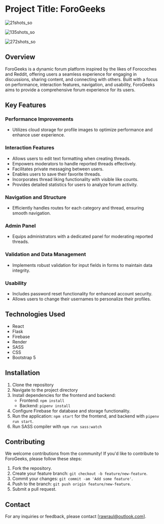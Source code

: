 # Project Title: ForoGeeks

![21shots_so](https://github.com/4GeeksAcademy/forocode-finalproject/assets/118123543/9d9a81b3-1866-4bea-8ae3-3439186f5c62)

![135shots_so](https://github.com/4GeeksAcademy/forocode-finalproject/assets/118123543/998efb53-743c-464b-9b99-d187228f9cf9)

![272shots_so](https://github.com/4GeeksAcademy/forocode-finalproject/assets/118123543/af205fb6-722b-4c16-a67c-064e44d78914)


## Overview
ForoGeeks is a dynamic forum platform inspired by the likes of Forocoches and Reddit, offering users a seamless experience for engaging in discussions, sharing content, and connecting with others. Built with a focus on performance, interaction features, navigation, and usability, ForoGeeks aims to provide a comprehensive forum experience for its users.

## Key Features
### Performance Improvements
- Utilizes cloud storage for profile images to optimize performance and enhance user experience.

### Interaction Features
- Allows users to edit text formatting when creating threads.
- Empowers moderators to handle reported threads effectively.
- Facilitates private messaging between users.
- Enables users to save their favorite threads.
- Incorporates thread liking functionality with visible like counts.
- Provides detailed statistics for users to analyze forum activity.

### Navigation and Structure
- Efficiently handles routes for each category and thread, ensuring smooth navigation.

### Admin Panel
- Equips administrators with a dedicated panel for moderating reported threads.

### Validation and Data Management
- Implements robust validation for input fields in forms to maintain data integrity.

### Usability
- Includes password reset functionality for enhanced account security.
- Allows users to change their usernames to personalize their profiles.

## Technologies Used
- React
- Flask
- Firebase
- Render
- SASS
- CSS
- Bootstrap 5

## Installation
1. Clone the repository
2. Navigate to the project directory
3. Install dependencies for the frontend and backend:
   - Frontend: `npm install`
   - Backend: `pipenv install`
4. Configure Firebase for database and storage functionality.
5. Run the application: `npm start` for the frontend, and backend with `pipenv run start`.
6. Run SASS compiler with `npm run sass:watch`

## Contributing
We welcome contributions from the community! If you'd like to contribute to ForoGeeks, please follow these steps:
1. Fork the repository.
2. Create your feature branch: `git checkout -b feature/new-feature`.
3. Commit your changes: `git commit -am 'Add some feature'`.
4. Push to the branch: `git push origin feature/new-feature`.
5. Submit a pull request.


## Contact
For any inquiries or feedback, please contact [rawraul@outlook.com].
